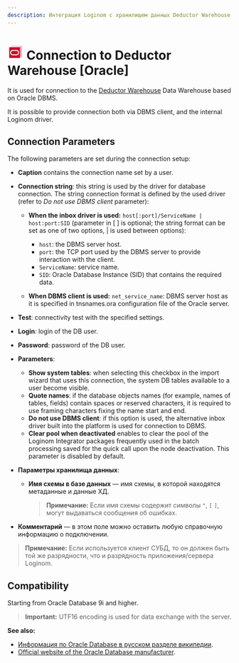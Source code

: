 ```yaml
---
description: Интеграция Loginom с хранилищем данных Deductor Warehouse, основанным на СУБД Oracle. Параметры подключения. Совместимость.
---
```

# ![wh-oracle](./../../../images/icons/common/data-sources/wh-oracle_default.svg) Connection to Deductor Warehouse [Oracle]

It is used for connection to the [Deductor Warehouse](./../../../data-format/data-warehouse.md) Data Warehouse based on Oracle DBMS.

It is possible to provide connection both via DBMS client, and the internal Loginom driver.

## Connection Parameters

The following parameters are set during the connection setup:

* **Caption** contains the connection name set by a user.
* **Connection string**: this string is used by the driver for database connection. The string connection format is defined by the used driver (refer to *Do not use DBMS client* parameter):
   * **When the inbox driver is used:** `host[:port]/ServiceName | host:port:SID` (parameter in [ ] is optional; the string format can be set as one of two options, | is used between options):
      * `host`: the DBMS server host.
      * `port`: the TCP port used by the DBMS server to provide interaction with the client.
      * `ServiceName`: service name.
      * `SID`: Oracle Database Instance (SID) that contains the required data.

   * **When DBMS client is used:** `net_service_name`: DBMS server host as it is specified in tnsnames.ora configuration file of the Oracle server.

* **Test**: connectivity test with the specified settings.
* **Login**: login of the DB user.
* **Password**: password of the DB user.

* **Parameters**:

   * **Show system tables**: when selecting this checkbox in the import wizard that uses this connection, the system DB tables available to a user become visible.
   * **Quote names**: if the database objects names (for example, names of tables, fields) contain spaces or reserved characters, it is required to use framing characters fixing the name start and end.
   * **Do not use DBMS client**: if this option is used, the alternative inbox driver built into the platform is used for connection to DBMS.
   * **Clear pool when deactivated** enables to clear the pool of the Loginom Integrator packages frequently used in the batch processing saved for the quick call upon the node deactivation. This parameter is disabled by default.

* **Параметры хранилища данных**:

   * **Имя схемы в базе данных** — имя схемы, в которой находятся метаданные и данные ХД.

      > **Примечание:** Если имя схемы содержит символы `"`, `[` `]`, могут выдаваться сообщения об ошибках.

* **Комментарий** — в этом поле можно оставить любую справочную информацию о подключении.

> **Примечание:** Если используется клиент СУБД, то он должен быть той же разрядности, что и разрядность приложения/сервера Loginom.

## Compatibility

Starting from Oracle Database 9i and higher.

> **Important:** UTF16 encoding is used for data exchange with the server.

**See also:**

* [Информация по Oracle Database в русском разделе википедии](https://ru.wikipedia.org/wiki/Oracle_Database).
* [Official website of the Oracle Database manufacturer](https://www.oracle.com/database).
